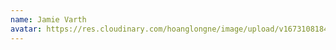```yaml
---
name: Jamie Varth
avatar: https://res.cloudinary.com/hoanglongne/image/upload/v1673108184/Rectangle_101_gmih5d.png
---
```

